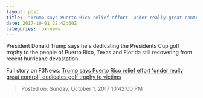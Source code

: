 ```yaml
---
layout: post
title:  "Trump says Puerto Rico relief effort 'under really great control,' dedicates golf trophy to victims"
date: 2017-10-01 22:42:00Z
categories: fox-news
---
```


President Donald Trump says he's dedicating the Presidents Cup golf trophy to the people of Puerto Rico, Texas and Florida still recovering from recent hurricane devastation.


Full story on F3News: [Trump says Puerto Rico relief effort 'under really great control,' dedicates golf trophy to victims](http://www.f3nws.com/n/3zK4aG)

> Posted on: Sunday, October 1, 2017 10:42:00 PM
